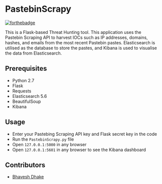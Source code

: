 # PastebinScrapy



[![forthebadge](https://forthebadge.com/images/badges/made-with-python.svg)](https://forthebadge.com)

This is a Flask-based Threat Hunting tool. This application uses the Pastebin Scraping API to harvest IOCs such as IP addresses, domains, hashes, and emails from the most recent Pastebin pastes. Elasticsearch is utilised as the database to store the pastes, and Kibana is used to visualise the data from Elasticsearch.



## Prerequisites

- Python 2.7
- Flask
- Requests
- Elasticsearch 5.6
- BeautifulSoup
- Kibana


## Usage

- Enter your Pastebing Scraping API key and Flask secret key in the code
- Run the `PastebinScrapy.py` file
- Open `127.0.0.1:5000` in any browser
- Open `127.0.0.1:5601` in any browser to see the Kibana dashboard



## Contributors

- [Bhavesh Dhake](https://linkedin.com/in/bdhake)
